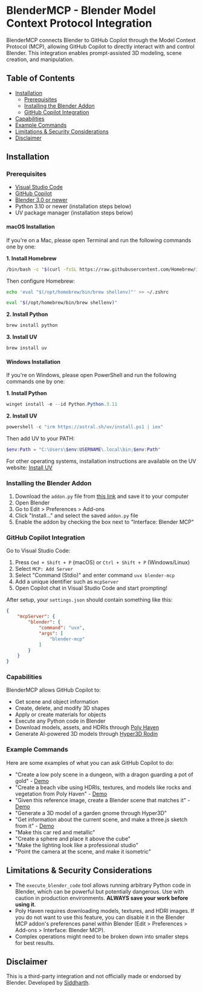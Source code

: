 # BlenderMCP - Blender Model Context Protocol Integration

BlenderMCP connects Blender to GitHub Copilot through the Model Context Protocol (MCP), allowing GitHub Copilot to directly interact with and control Blender. This integration enables prompt-assisted 3D modeling, scene creation, and manipulation.

## Table of Contents
- [Installation](#installation)
  - [Prerequisites](#prerequisites)
  - [Installing the Blender Addon](#installing-the-blender-addon)
  - [GitHub Copilot Integration](#github-copilot-integration)
- [Capabilities](#capabilities)
- [Example Commands](#example-commands)
- [Limitations & Security Considerations](#limitations--security-considerations)
- [Disclaimer](#disclaimer)

## Installation

### Prerequisites

- <a href="https://code.visualstudio.com/Download" target="_blank">Visual Studio Code</a>
- <a href="https://aka.ms/github/copilot" target="_blank">GitHub Copilot</a>
- <a href="https://www.blender.org/download/" target="_blank">Blender 3.0 or newer</a>
- Python 3.10 or newer (installation steps below)
- UV package manager (installation steps below)

#### macOS Installation

If you're on a Mac, please open Terminal and run the following commands one by one:

**1. Install Homebrew**
```bash
/bin/bash -c "$(curl -fsSL https://raw.githubusercontent.com/Homebrew/install/HEAD/install.sh)"
```

Then configure Homebrew: 
```bash
echo 'eval "$(/opt/homebrew/bin/brew shellenv)"' >> ~/.zshrc
```
```bash
eval "$(/opt/homebrew/bin/brew shellenv)"
```

**2. Install Python**
```bash
brew install python
```

**3. Install UV**
```bash
brew install uv
```

#### Windows Installation

If you're on Windows, please open PowerShell and run the following commands one by one:

**1. Install Python**
```powershell
winget install -e --id Python.Python.3.11
```

**2. Install UV**
```powershell
powershell -c "irm https://astral.sh/uv/install.ps1 | iex" 
```

Then add UV to your PATH:
```powershell
$env:Path = "C:\Users\$env:USERNAME\.local\bin;$env:Path"
```

For other operating systems, installation instructions are available on the UV website: <a href="https://docs.astral.sh/uv/getting-started/installation/" target="_blank">Install UV</a>

### Installing the Blender Addon

1. Download the `addon.py` file from <a href="https://raw.githubusercontent.com/ahujasid/blender-mcp/refs/heads/main/addon.py" target="_blank">this link</a> and save it to your computer
2. Open Blender
3. Go to Edit > Preferences > Add-ons
4. Click "Install..." and select the saved `addon.py` file
5. Enable the addon by checking the box next to "Interface: Blender MCP"

### GitHub Copilot Integration

Go to Visual Studio Code:
1. Press `Cmd + Shift + P` (macOS) or `Ctrl + Shift + P` (Windows/Linux)
2. Select `MCP: Add Server`
3. Select "Command (Stdio)" and enter command `uvx blender-mcp`
4. Add a unique identifier such as `mcpServer`
5. Open Copilot chat in Visual Studio Code and start prompting!

After setup, your `settings.json` should contain something like this:
```json
{
    "mcpServer": {
        "blender": {
            "command": "uvx",
            "args": [
                "blender-mcp"
            ]
        }
    }
}
```

### Capabilities

BlenderMCP allows GitHub Copilot to:

- Get scene and object information
- Create, delete, and modify 3D shapes
- Apply or create materials for objects
- Execute any Python code in Blender
- Download models, assets, and HDRIs through <a href="https://polyhaven.com/" target="_blank">Poly Haven</a>
- Generate AI-powered 3D models through <a href="https://hyper3d.ai/" target="_blank">Hyper3D Rodin</a>

### Example Commands

Here are some examples of what you can ask GitHub Copilot to do:

- "Create a low poly scene in a dungeon, with a dragon guarding a pot of gold" - <a href="https://www.youtube.com/watch?v=DqgKuLYUv00" target="_blank">Demo</a>
- "Create a beach vibe using HDRIs, textures, and models like rocks and vegetation from Poly Haven" - <a href="https://www.youtube.com/watch?v=I29rn92gkC4" target="_blank">Demo</a>
- "Given this reference image, create a Blender scene that matches it" - <a href="https://www.youtube.com/watch?v=FDRb03XPiRo" target="_blank">Demo</a>
- "Generate a 3D model of a garden gnome through Hyper3D"
- "Get information about the current scene, and make a three.js sketch from it" - <a href="https://www.youtube.com/watch?v=jxbNI5L7AH8" target="_blank">Demo</a>
- "Make this car red and metallic" 
- "Create a sphere and place it above the cube"
- "Make the lighting look like a professional studio"
- "Point the camera at the scene, and make it isometric"

## Limitations & Security Considerations

- The `execute_blender_code` tool allows running arbitrary Python code in Blender, which can be powerful but potentially dangerous. Use with caution in production environments. **ALWAYS save your work before using it**.
- Poly Haven requires downloading models, textures, and HDRI images. If you do not want to use this feature, you can disable it in the Blender MCP addon's preferences panel within Blender (Edit > Preferences > Add-ons > Interface: Blender MCP).
- Complex operations might need to be broken down into smaller steps for best results.

## Disclaimer

This is a third-party integration and not officially made or endorsed by Blender. Developed by <a href="https://x.com/sidahuj" target="_blank">Siddharth</a>.
